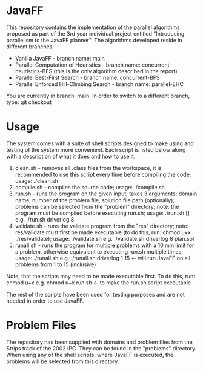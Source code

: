 # JavaFF
This repository contains the implementation of the parallel algorithms proposed as part of the 3rd year individual project entitled "Introducing parallelism to the JavaFF planner". The algorithms developed reside in different branches:

 - Vanilla JavaFF - branch name: main
 - Parallel Computation of Heuristics - branch name: concurrent-heuristics-BFS      (this is the only algorithm described in the report)
 - Parallel Best-First Search - branch name: concurrent-BFS
 - Parallel Enforced Hill-Climbing Search - branch name: parallel-EHC

You are currently in branch: main. In order to switch to a different branch, type:
    git checkout <branch-name>

# Usage
The system comes with a suite of shell scripts designed to make using and testing of the system more convenient. Each script is listed below along with a description of what it does and how to use it.

1. clean.sh - removes all .class files from the workspace, it is recommended to use this script every time before compiling the code; 
    usage: ./clean.sh
2. compile.sh - compiles the source code; 
    usage: ./compile.sh
3. run.sh - runs the program on the given input; takes 3 arguments: domain name, number of the problem file, solution file path (optionally); problems can be selected from the "problem" directory;
    note: the program must be compiled before executing run.sh; 
    usage: ./run.sh <domain-name> <problem-file-number> [<solution-file>]
            e.g. ./run.sh driverlog 8
4. validate.sh - runs the validate program from the "res" directory; note: res/validate must first be made executable (to do this, run: chmod u+x ./res/validate);
    usage: ./validate.sh <domain-name> <problem-file-number> <solution-file>
            e.g. ./validate.sh driverlog 8 plan.sol
5. runall.sh - runs the program for multiple problems with a 10 min limit for a problem, otherwise equivalent to executing run.sh multiple times;
    usage: ./runall.sh <domain-name> <first-problem-file-number> <last-problem-file-number>
            e.g. ./runall.sh driverlog 1 15     <- will run JavaFF on all problems from 1 to 15 (inclusive)

Note, that the scripts may need to be made executable first. To do this, run:
    chmod u+x <script-name>
    e.g. chmod u+x run.sh   <- to make the run.sh script executable

The rest of the scripts have been used for testing purposes and are not needed in order to use JavaFF.

# Problem Files
The repository has been supplied with domains and problem files from the Strips track of the 2002 IPC. They can be found in the "problems" directory. When using any of the shell scripts, where JavaFF is executed, the problems will be selected from this directory.
